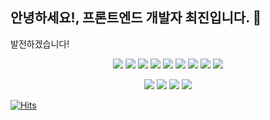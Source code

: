 ## 안녕하세요!, 프론트엔드 개발자 최진입니다. 👋

발전하겠습니다!



<p align='center'>
  <img src="https://img.shields.io/badge/-Next.js-000000?style=flat-plastic&logo=nextdotjs&logoColor=white"/>
  <img src="https://img.shields.io/badge/-React-61DAFB?style=flat-plastic&logo=react&logoColor=white"/>
  <img src="https://img.shields.io/badge/-TypeScript-396EB0?style=flat-plastic&logo=TypeScript&logoColor=white"/>
    <img src="https://img.shields.io/badge/-Javascript-F7DF1E?style=flat-plastic&logo=javascript&logoColor=white"/>

   <img src="https://img.shields.io/badge/-Javascript-F7DF1E?style=flat-plastic&logo=javascript&logoColor=white"/>

  <img src="https://img.shields.io/badge/-HTML5-E34F26?style=flat-plastic&logo=html5&logoColor=white"/>
  <img src="https://img.shields.io/badge/-CSS3-1572B6?style=flat-plastic&logo=css3&logoColor=white"/>
  <img src="https://img.shields.io/badge/-Sass-CC6699?style=flat-plastic&logo=sass&logoColor=white"/>
  <img src="https://img.shields.io/badge/-TailwindCSS-06B6D4?style=flat-plastic&logo=tailwindcss&logoColor=white"/>
  </p>
  
  
<p align='center'>

</p>

 <p align='center'>
  <img src="https://img.shields.io/badge/-Slack-753188?style=flat-plastic&logo=Slack&logoColor=white"/>
   <img src="https://img.shields.io/badge/-notion-000000?style=flat-plastic&logo=notion&logoColor=white"/>
   <img src="https://img.shields.io/badge/-Figma-F24E1E?style=flat-plastic&logo=figma&logoColor=white"/>
  <img src="https://img.shields.io/badge/-Github-2C272E?style=flat-plastic&logo=GitHub&logoColor=white"/>
</p>



[![Hits](https://hits.seeyoufarm.com/api/count/incr/badge.svg?url=https%3A%2F%2Fgithub.com%2Fnwejin%2Fhit-counter&count_bg=%2379C83D&title_bg=%23555555&icon=&icon_color=%23E7E7E7&title=hits&edge_flat=false)](https://hits.seeyoufarm.com)

<!--
**nwejin/nwejin** is a ✨ _special_ ✨ repository because its `README.md` (this file) appears on your GitHub profile.

Here are some ideas to get you started:

- 🔭 I’m currently working on ...
- 🌱 I’m currently learning ...
- 👯 I’m looking to collaborate on ...
- 🤔 I’m looking for help with ...
- 💬 Ask me about ...
- 📫 How to reach me: ...
- 😄 Pronouns: ...
- ⚡ Fun fact: ...
-->



